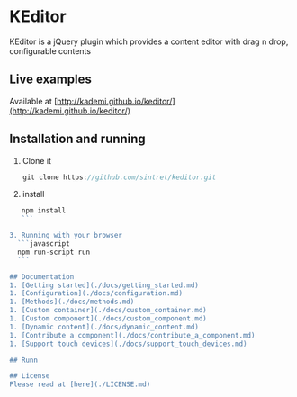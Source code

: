 # KEditor
KEditor is a jQuery plugin which provides a content editor with drag n drop, configurable contents
  
## Live examples
Available at [http://kademi.github.io/keditor/](http://kademi.github.io/keditor/)

## Installation and running
 1. Clone it
    ```javascript
    git clone https://github.com/sintret/keditor.git
    ```

 2. install
  ```javascript
     npm install
     ```

  3. Running with your browser
    ```javascript
    npm run-script run
    ```

## Documentation
1. [Getting started](./docs/getting_started.md)
1. [Configuration](./docs/configuration.md)
1. [Methods](./docs/methods.md)
1. [Custom container](./docs/custom_container.md)
1. [Custom component](./docs/custom_component.md)
1. [Dynamic content](./docs/dynamic_content.md)
1. [Contribute a component](./docs/contribute_a_component.md)
1. [Support touch devices](./docs/support_touch_devices.md)

## Runn

## License
Please read at [here](./LICENSE.md)
